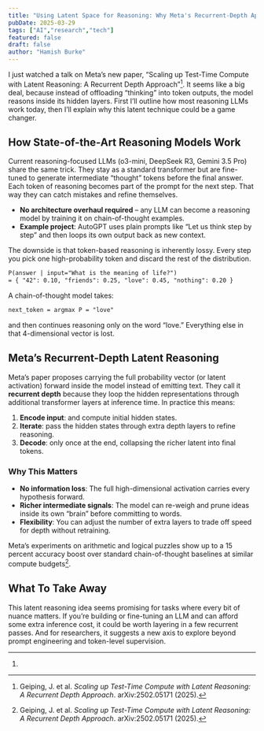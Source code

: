 ```yaml
---
title: "Using Latent Space for Reasoning: Why Meta's Recurrent-Depth Approach Could Outperform Chain-of-Thought"
pubDate: 2025-03-29
tags: ["AI","research","tech"]
featured: false
draft: false
author: "Hamish Burke"
---
```


I just watched a talk on Meta’s new paper, “Scaling up Test-Time Compute with Latent Reasoning: A Recurrent Depth Approach”[^1]. It seems like a big deal, because instead of offloading “thinking” into token outputs, the model reasons inside its hidden layers. First I’ll outline how most reasoning LLMs work today, then I’ll explain why this latent technique could be a game changer.

## How State-of-the-Art Reasoning Models Work

Current reasoning-focused LLMs (o3-mini, DeepSeek R3, Gemini 3.5 Pro) share the same trick. They stay as a standard transformer but are fine-tuned to generate intermediate “thought” tokens before the final answer. Each token of reasoning becomes part of the prompt for the next step. That way they can catch mistakes and refine themselves.

- **No architecture overhaul required** – any LLM can become a reasoning model by training it on chain-of-thought examples.  
- **Example project**: AutoGPT uses plain prompts like “Let us think step by step” and then loops its own output back as new context.

The downside is that token-based reasoning is inherently lossy. Every step you pick one high-probability token and discard the rest of the distribution.

```tex
P(answer | input="What is the meaning of life?") 
= { "42": 0.10, "friends": 0.25, "love": 0.45, "nothing": 0.20 }
````

A chain-of-thought model takes:

```tex
next_token = argmax P = "love"
```

and then continues reasoning only on the word “love.” Everything else in that 4-dimensional vector is lost.

## Meta’s Recurrent-Depth Latent Reasoning

Meta’s paper proposes carrying the full probability vector (or latent activation) forward inside the model instead of emitting text. They call it **recurrent depth** because they loop the hidden representations through additional transformer layers at inference time. In practice this means:

1. **Encode input**: and compute initial hidden states.
2. **Iterate**: pass the hidden states through extra depth layers to refine reasoning.
3. **Decode**: only once at the end, collapsing the richer latent into final tokens.

### Why This Matters

* **No information loss**: The full high-dimensional activation carries every hypothesis forward.
* **Richer intermediate signals**: The model can re-weigh and prune ideas inside its own “brain” before committing to words.
* **Flexibility**: You can adjust the number of extra layers to trade off speed for depth without retraining.

Meta’s experiments on arithmetic and logical puzzles show up to a 15 percent accuracy boost over standard chain-of-thought baselines at similar compute budgets[^1].

## What To Take Away

This latent reasoning idea seems promising for tasks where every bit of nuance matters. If you’re building or fine-tuning an LLM and can afford some extra inference cost, it could be worth layering in a few recurrent passes. And for researchers, it suggests a new axis to explore beyond prompt engineering and token-level supervision.

---

1. [^1]:Geiping, J. et al. *Scaling up Test-Time Compute with Latent Reasoning: A Recurrent Depth Approach*. arXiv:2502.05171 (2025).